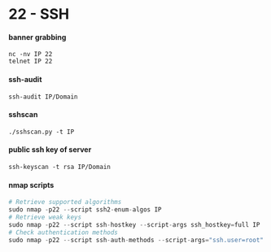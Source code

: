 # 22 - SSH

#### banner grabbing

```
nc -nv IP 22
telnet IP 22
```

#### ssh-audit

```
ssh-audit IP/Domain
```

#### sshscan

```
./sshscan.py -t IP
```

#### public ssh key of server

```
ssh-keyscan -t rsa IP/Domain
```

#### nmap scripts

```python
# Retrieve supported algorithms
sudo nmap -p22 --script ssh2-enum-algos IP
# Retrieve weak keys
sudo nmap -p22 --script ssh-hostkey --script-args ssh_hostkey=full IP
# Check authentication methods
sudo nmap -p22 --script ssh-auth-methods --script-args="ssh.user=root" IP
```
